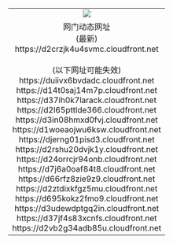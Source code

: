 ﻿<table>
  <tr></tr>
  <tr><td colspan=2 align=center><img src="https://d2crzjk4u4svmc.cloudfront.net/Up/oGate.jpg" /></td></tr>
  <tr><td colspan=2 align=center>网门动态网址<br/>(最新)
<br>https://d2crzjk4u4svmc.cloudfront.net
<br/><br/>(以下网址可能失效)
<br>https://duiivx6bvdadc.cloudfront.net
<br>https://d14t0saj14m7p.cloudfront.net
<br>https://d37ih0k7larack.cloudfront.net
<br>https://d2l65pttlde366.cloudfront.net
<br>https://d3in08hmxd0fvj.cloudfront.net
<br>https://d1woeaojwu6ksw.cloudfront.net
<br>https://djerng01pisd3.cloudfront.net
<br>https://d2rshu20dvjk1y.cloudfront.net
<br>https://d24orrcjr94onb.cloudfront.net
<br>https://d7j6a0oaf84t8.cloudfront.net
<br>https://d66rfz8zie9z9.cloudfront.net
<br>https://d2ztdixkfgz5mu.cloudfront.net
<br>https://d695kokz2fmo9.cloudfront.net
<br>https://d3udewdptgq2in.cloudfront.net
<br>https://d37jf4s83xcnfs.cloudfront.net
<br>https://d2vb2g34adb85u.cloudfront.net
    </td>
  </tr>
</table>
